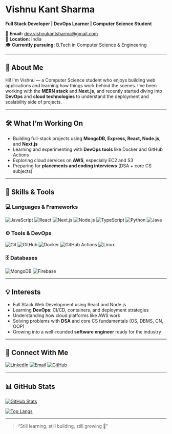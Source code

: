 # Vishnu Kant Sharma  
**Full Stack Developer | DevOps Learner | Computer Science Student**

📩 **Email:** dev.vishnukantsharma@gmail.com  
📍 **Location:** India  
🎓 **Currently pursuing:** B.Tech in Computer Science & Engineering

---

## 🚀 About Me

Hi! I'm Vishnu — a Computer Science student who enjoys building web applications and learning how things work behind the scenes. I’ve been working with the **MERN stack** and **Next.js**, and recently started diving into **DevOps** and **cloud technologies** to understand the deployment and scalability side of projects.

---

## 🛠️ What I’m Working On

- Building full-stack projects using **MongoDB, Express, React, Node.js**, and **Next.js**
- Learning and experimenting with **DevOps tools** like Docker and GitHub Actions
- Exploring cloud services on **AWS**, especially EC2 and S3
- Preparing for **placements and coding interviews** (DSA + core CS subjects)

---

## 🌱 Skills & Tools

### 💻 Languages & Frameworks
![JavaScript](https://img.shields.io/badge/JavaScript-Basics-yellow) 
![React](https://img.shields.io/badge/React-Intermediate-61DAFB)
![Next.js](https://img.shields.io/badge/Next.js-Learning-black)
![Node.js](https://img.shields.io/badge/Node.js-Intermediate-339933)
![TypeScript](https://img.shields.io/badge/TypeScript-Beginner-blue)
![Python](https://img.shields.io/badge/Python-Learning-3776AB)
![Java](https://img.shields.io/badge/Java-Used_for_DSA-ED8B00)

### ⚙️ Tools & DevOps
![Git](https://img.shields.io/badge/Git-Intermediate-orange)
![GitHub](https://img.shields.io/badge/GitHub-Active_User-black)
![Docker](https://img.shields.io/badge/Docker-Learning-2496ED)
![GitHub Actions](https://img.shields.io/badge/GitHub_Actions-Learning-2088FF)
![Linux](https://img.shields.io/badge/Linux-Comfortable-yellowgreen)

### 🗄️ Databases
![MongoDB](https://img.shields.io/badge/MongoDB-Intermediate-47A248)
![Firebase](https://img.shields.io/badge/Firebase-Used_for_auth_and_DB-FFCA28)

---

## 💡 Interests

- Full Stack Web Development using React and Node.js
- Learning **DevOps**: CI/CD, containers, and deployment strategies
- Understanding how cloud platforms like AWS work
- Solving problems with **DSA** and core CS fundamentals (OS, DBMS, CN, OOP)
- Growing into a well-rounded **software engineer** ready for the industry

---

## 🤝 Connect With Me

[![LinkedIn](https://img.shields.io/badge/LinkedIn-Connect-blue?logo=linkedin)](https://linkedin.com/in/vishnu-kant-sharma-a9b2b1257/)
[![Email](https://img.shields.io/badge/Email-dev.vishnukantsharma@gmail.com-red?logo=gmail)](mailto:dev.vishnukantsharma@gmail.com)
[![GitHub](https://img.shields.io/badge/GitHub-panditvishnuu-black?logo=github)](https://github.com/panditvishnuu)

---

## 📊 GitHub Stats

[![GitHub Stats](https://github-readme-stats.vercel.app/api?username=panditvishnuu&show_icons=true&theme=github_dark&hide_title=true)](https://github.com/panditvishnuu)

[![Top Langs](https://github-readme-stats.vercel.app/api/top-langs/?username=panditvishnuu&layout=compact&theme=github_dark)](https://github.com/panditvishnuu)

---

> “Still learning, still building, still growing 🚀”
